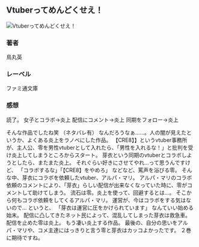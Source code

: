 ## Vtuberってめんどくせえ！
![Vtuberってめんどくせえ！](https://i.imgur.com/tPE2Vob.png)
### 著者
鳥丸英
### レーベル
ファミ通文庫
### 感想
読了。
女子とコラボ→炎上
配信にコメント→炎上
同期をフォロー→炎上

そんな作品でしたね笑
（ネタバレ有）
なんだろうなぁ……。人の闇が見えたというか、よくある炎上をラノベにした作品。
【CRE8】】というvtuber事務所が、主人公、零を男性vtuberとして入れたら、「男性を入れるな！」と批判を受け炎上してしまうところからスタート。
芽衣という同期のvtuberとコラボしようとしたら、またまた炎上。
それぐらい好きにさせてやれ…って思うんですけど、
「コラボするな」「【CRE8】をやめろ」
などなど、罵声を浴びる零。
そんな中、芽衣にコラボを依頼したvtuber、アルパ・マリ。
アルパ・マリのコラボ依頼のコメントにより、「芽衣」らしい配信が出来なくなっていた時に、零がコメントして助けてしまう。
流石は零。炎上を使って、回避するとは…。
そこから何もコラボ依頼をしてくるアルパ・マリ。
運営が、今はコラボをする気はないので…
というと、
「芽衣は運営に圧をかけられています」
なんていい始める始末。
配信に凸してきたネット民によって、混乱してしまった芽衣は救急車。
配信を止めた零は炎上。
もう凄い炎上する作品。
最後の、自分の思いをアルパ・マリや、コメ主達にはっきりと言う零と芽衣はカッコよかったです。
２巻に期待ですね。